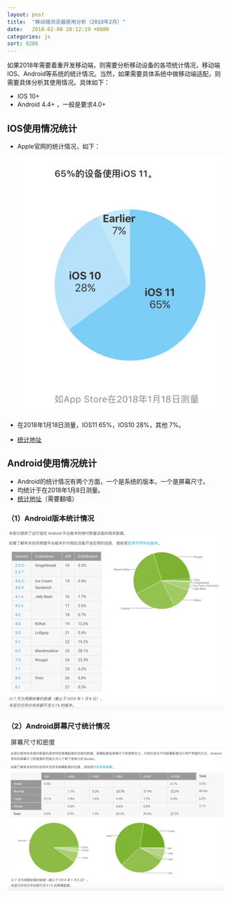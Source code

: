 ```yaml
---
layout: post
title:  "移动端浏览器使用分析（2018年2月）"
date:   2018-02-08 20:12:19 +0800
categories: js
sort: 0206
---
```


如果2018年需要着重开发移动端，则需要分析移动设备的各项统计情况，移动端IOS、Android等系统的统计情况。当然，如果需要具体系统中做移动端适配，则需要具体分析其使用情况。具体如下：

- IOS 10+
- Android 4.4+ ，一般是要求4.0+

## IOS使用情况统计

- Apple官网的统计情况，如下：

  ![效果图](/assets/js/0602.png)


- 在2018年1月18日测量，IOS11 65%，IOS10 28%，其他 7%。
- [统计地址](https://developer.apple.com/support/app-store/)

## Android使用情况统计

- Android的统计情况有两个方面，一个是系统的版本，一个是屏幕尺寸。
- 均统计于在2018年1月8日测量。
- [统计地址](https://developer.android.com/about/dashboards/index.html)（需要翻墙）

### （1）Android版本统计情况

![效果图](/assets/js/0603.png)



### （2）Android屏幕尺寸统计情况

![效果图](/assets/js/0604.png)

